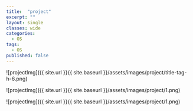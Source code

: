 ```yaml
---
title:  "project"
excerpt: ""
layout: single
classes: wide
categories:
  - OS
tags:
  - OS
published: false
---
```


![projectImg]({{ site.url }}{{ site.baseurl }}/assets/images/project/title-tag-h-6.png)


![projectImg]({{ site.url }}{{ site.baseurl }}/assets/images/project/1.png)



![projectImg]({{ site.url }}{{ site.baseurl }}/assets/images/project/1.png)

